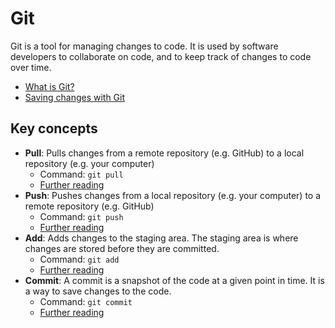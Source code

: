 # Git

Git is a tool for managing changes to code. It is used by software developers to collaborate on code, and to keep track of changes to code over time.

- [What is Git?](https://git-scm.com/book/en/v2/Getting-Started-What-is-Git%3F)
- [Saving changes with Git](https://www.atlassian.com/git/tutorials/saving-changes)

## Key concepts

- **Pull**: Pulls changes from a remote repository (e.g. GitHub) to a local repository (e.g. your computer)
  - Command: `git pull`
  - [Further reading](https://www.atlassian.com/git/tutorials/syncing/git-pull)
- **Push**: Pushes changes from a local repository (e.g. your computer) to a remote repository (e.g. GitHub)
  - Command: `git push`
  - [Further reading](https://www.atlassian.com/git/tutorials/syncing/git-push)
- **Add**: Adds changes to the staging area. The staging area is where changes are stored before they are committed.
  - Command: `git add`
  - [Further reading](https://www.atlassian.com/git/tutorials/saving-changes/git-add)
- **Commit**: A commit is a snapshot of the code at a given point in time. It is a way to save changes to the code.
  - Command: `git commit`
  - [Further reading](https://www.atlassian.com/git/tutorials/saving-changes/git-commit)
